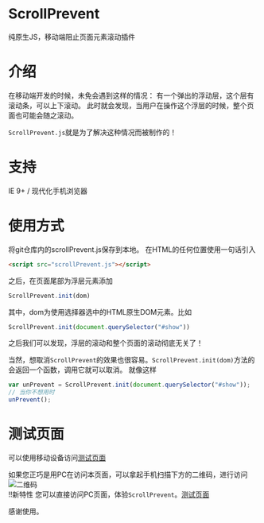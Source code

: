# ScrollPrevent
纯原生JS，移动端阻止页面元素滚动插件

# 介绍
在移动端开发的时候，未免会遇到这样的情况：
有一个弹出的浮动层，这个层有滚动条，可以上下滚动。
此时就会发现，当用户在操作这个浮层的时候，整个页面也可能会随之滚动。

`ScrollPrevent.js`就是为了解决这种情况而被制作的！

# 支持
IE 9+ / 现代化手机浏览器

# 使用方式
将git仓库内的scrollPrevent.js保存到本地。
在HTML的任何位置使用一句话引入
```html
<script src="scrollPrevent.js"></script>
```
之后，在页面尾部为浮层元素添加
```javascript
ScrollPrevent.init(dom)
```
其中，dom为使用选择器选中的HTML原生DOM元素。比如
```javascript
ScrollPrevent.init(document.querySelector("#show"))
```
之后我们可以发现，浮层的滚动和整个页面的滚动彻底无关了！

当然，想取消`ScrollPrevent`的效果也很容易。`ScrollPrevent.init(dom)`方法的会返回一个函数，调用它就可以取消。
就像这样
```javascript
var unPrevent = ScrollPrevent.init(document.querySelector("#show"));
// 当你不想用时
unPrevent();
```

# 测试页面
可以使用移动设备访问[测试页面](http://139.129.132.196/scrollprevent/)

如果您正巧是用PC在访问本页面，可以拿起手机扫描下方的二维码，进行访问
<br/>
![二维码](https://image.hduzplus.xyz/image/1488113445465.png)
<br/>
!!新特性
您可以直接访问PC页面，体验`ScrollPrevent`。[测试页面](http://139.129.132.196/scrollprevent/)


感谢使用。
